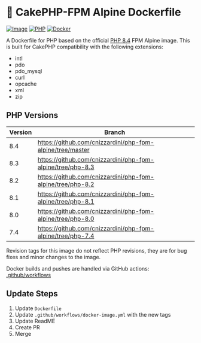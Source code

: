 # &#127856; CakePHP-FPM Alpine Dockerfile

[![Image](https://github.com/cnizzardini/php-fpm-alpine/actions/workflows/docker-image.yml/badge.svg)](https://github.com/cnizzardini/php-fpm-alpine/actions/workflows/docker-image.yml)
[![PHP](https://img.shields.io/badge/php-8.4-8892BF.svg?logo=php)](https://php.net/)
[![Docker](https://img.shields.io/badge/docker-0db7ed.svg?logo=docker)](https://hub.docker.com/repository/docker/cnizzardini/php-fpm-alpine)

A Dockerfile for PHP based on the official [PHP 8.4](https://hub.docker.com/_/php) FPM Alpine image. This is built for 
CakePHP compatibility with the following extensions:

- intl 
- pdo 
- pdo_mysql 
- curl 
- opcache 
- xml 
- zip

## PHP Versions

| Version | Branch 		                                                  |
|---------|------------------------------------------------------------|
| 8.4     | https://github.com/cnizzardini/php-fpm-alpine/tree/master  |
| 8.3     | https://github.com/cnizzardini/php-fpm-alpine/tree/php-8.3 |
| 8.2     | https://github.com/cnizzardini/php-fpm-alpine/tree/php-8.2 |
| 8.1     | https://github.com/cnizzardini/php-fpm-alpine/tree/php-8.1 |
| 8.0     | https://github.com/cnizzardini/php-fpm-alpine/tree/php-8.0 |
| 7.4     | https://github.com/cnizzardini/php-fpm-alpine/tree/php-7.4 |

Revision tags for this image do not reflect PHP revisions, they are for bug fixes and minor changes to the image.

Docker builds and pushes are handled via GitHub actions: [.github/workflows](.github/workflows)

## Update Steps

1. Update `Dockerfile`
2. Update `.github/workflows/docker-image.yml` with the new tags
3. Update ReadME
4. Create PR
5. Merge